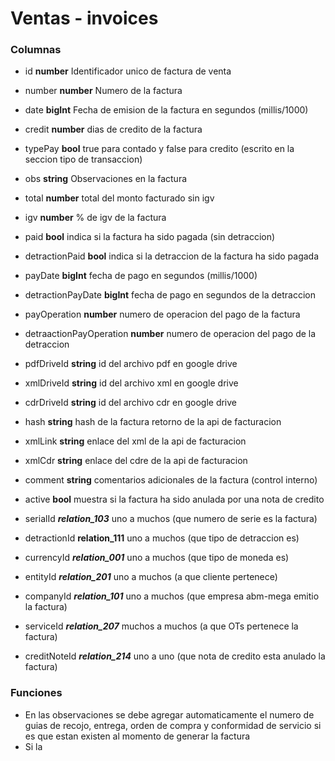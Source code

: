 # Ventas - invoices
### Columnas
- id **number** Identificador unico de factura de venta
- number **number** Numero de la factura
- date **bigInt** Fecha de emision de la factura en segundos (millis/1000)
- credit **number** dias de credito de la factura
- typePay **bool** true para contado y false para credito (escrito en la seccion tipo de transaccion)
- obs **string** Observaciones en la factura
- total **number** total del monto facturado sin igv
- igv **number** % de igv de la factura
- paid **bool** indica si la factura ha sido pagada (sin detraccion)
- detractionPaid **bool** indica si la detraccion de la factura ha sido pagada
- payDate **bigInt** fecha de pago en segundos (millis/1000)
- detractionPayDate **bigInt** fecha de pago en segundos de la detraccion
- payOperation **number** numero de operacion del pago de la factura
- detraactionPayOperation **number** numero de operacion del pago de la detraccion
- pdfDriveId **string** id del archivo pdf en google drive
- xmlDriveId **string** id del archivo xml en google drive
- cdrDriveId **string** id del archivo cdr en google drive
- hash **string** hash de la factura retorno de la api de facturacion
- xmlLink **string** enlace del xml de la api de facturacion
- xmlCdr **string** enlace del cdre de la api de facturacion
- comment **string** comentarios adicionales de la factura (control interno)
- active **bool** muestra si la factura ha sido anulada por una nota de credito 

- serialId ***relation_103*** uno a muchos (que numero de serie es la factura)
- detractionId **relation_111** uno a muchos (que tipo de detraccion es)
- currencyId ***relation_001*** uno a muchos (que tipo de moneda es)
- entityId ***relation_201*** uno a muchos (a que cliente pertenece) 
- companyId ***relation_101*** uno a muchos (que empresa abm-mega emitio la factura)
- serviceId ***relation_207*** muchos a muchos (a que OTs pertenece la factura)
- creditNoteId ***relation_214*** uno a uno (que nota de credito esta anulado la factura)


### Funciones
- En las observaciones se debe agregar automaticamente el numero de guias de recojo, entrega, orden de compra y conformidad de servicio si es que estan existen al momento de generar la factura
- Si la 
